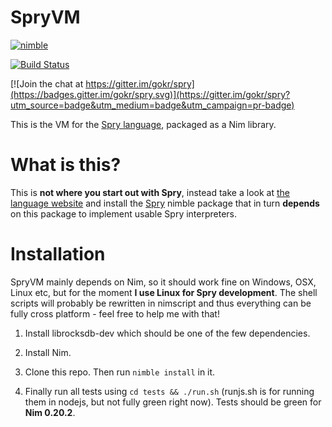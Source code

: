 # SpryVM

[![nimble](https://raw.githubusercontent.com/yglukhov/nimble-tag/master/nimble_js.png)](https://github.com/yglukhov/nimble-tag)

[![Build Status](https://travis-ci.org/gokr/spryvm.svg?branch=master)](https://travis-ci.org/gokr/spryvm)

[![Join the chat at https://gitter.im/gokr/spry](https://badges.gitter.im/gokr/spry.svg)](https://gitter.im/gokr/spry?utm_source=badge&utm_medium=badge&utm_campaign=pr-badge)


This is the VM for the [Spry language](http://sprylang.org), packaged as a Nim library.

# What is this?

This is **not where you start out with Spry**, instead take a look at [the language website](http://sprylang.se) and install the [Spry](http://github.com/gokr/spry) nimble package that in turn **depends** on this package to implement usable Spry interpreters.

# Installation

SpryVM mainly depends on Nim, so it should work fine on Windows, OSX, Linux etc, but
for the moment **I use Linux for Spry development**. The shell scripts will probably be rewritten in nimscript and thus everything can be fully cross platform - feel free to help me with that!

1. Install librocksdb-dev which should be one of the few dependencies.

2. Install Nim.

3. Clone this repo. Then run `nimble install` in it.

4. Finally run all tests using `cd tests && ./run.sh` (runjs.sh is for running them in nodejs, but not fully green right now). Tests should be green for **Nim 0.20.2**.
